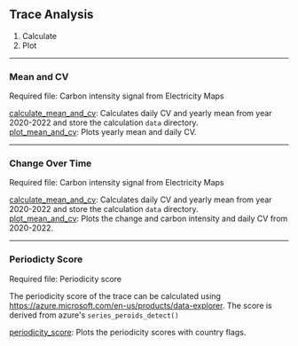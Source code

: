 ## Trace Analysis
1. Calculate
2. Plot
***
### Mean and CV 
Required file: Carbon intensity signal from Electricity Maps

[calculate_mean_and_cv](mean_and_cv/calculate_mean_and_cv.py): Calculates daily CV and yearly mean from year 2020-2022 and store the calculation ```data``` directory. <br>
[plot_mean_and_cv](mean_and_cv/plot_mean_and_cv.py): Plots yearly mean and daily CV.

****
### Change Over Time
Required file: Carbon intensity signal from Electricity Maps

[calculate_mean_and_cv](mean_and_cv/calculate_mean_and_cv.py): Calculates daily CV and yearly mean from year 2020-2022 and store the calculation ```data``` directory. <br>
[plot_mean_and_cv](mean_and_cv/plot_change_overtime.py): Plots the change and carbon intensity and daily CV from 2020-2022.

***
### Periodicty Score
Required file: Periodicity score 

The periodicity score of the trace can be calculated using https://azure.microsoft.com/en-us/products/data-explorer. The score is derived from azure's ```series_peroids_detect()```

[periodicity_score](periodicity/periodicity_score.py): Plots the periodicity scores with country flags.
